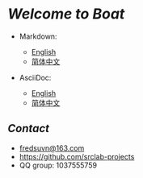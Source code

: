# _Welcome to Boat_

- Markdown:
    * [English](readme/README_en.md)
    * [简体中文](readme/README_zh.md)

- AsciiDoc:
    * [English](readme/README_en.adoc)
    * [简体中文](readme/README_zh.adoc)

## _Contact_

* fredsuvn@163.com
* https://github.com/srclab-projects
* QQ group: 1037555759